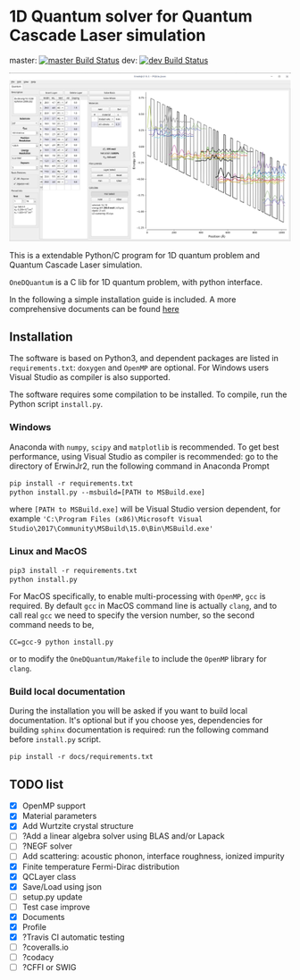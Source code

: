 1D Quantum solver for Quantum Cascade Laser simulation
================

master:
[![master Build Status](https://travis-ci.com/CareF/ErwinJr2.svg?branch=master)](https://travis-ci.org/CareF/ErwinJr2)
dev:
[![dev Build Status](https://travis-ci.com/CareF/ErwinJr2.svg?branch=dev)](https://travis-ci.org/CareF/ErwinJr2)

![Main Window Screenshot](./docs/figures/mainwindow.png)

This is a extendable Python/C program for 1D quantum problem and Quantum Cascade Laser simulation. 

`OneDQuantum` is a C lib for 1D quantum problem, with python interface. 

In the following a simple installation guide is included. A more comprehensive 
documents can be found [here](https://erwinjr2.readthedocs.io/)


Installation
---------------
The software is based on Python3, and dependent packages are listed in 
`requirements.txt`: 
`doxygen` and `OpenMP` are optional. For Windows users Visual Studio as compiler
is also supported. 

The software requires some compilation to be installed. 
To compile, run the Python script `install.py`. 

### Windows ###
Anaconda with `numpy`, `scipy` and `matplotlib` is recommended. 
To get best performance, using Visual Studio as compiler is recommended: 
go to the directory of ErwinJr2, run the following command in Anaconda Prompt

```
pip install -r requirements.txt
python install.py --msbuild=[PATH to MSBuild.exe]
```
where `[PATH to MSBuild.exe]` will be Visual Studio version dependent, 
for example `'C:\Program Files (x86)\Microsoft Visual Studio\2017\Community\MSBuild\15.0\Bin\MSBuild.exe'`

### Linux and MacOS ###
```
pip3 install -r requirements.txt
python install.py
```
For MacOS specifically, to enable multi-processing with `OpenMP`, `gcc` is 
required. By default `gcc` in MacOS command line is actually `clang`, and to 
call real `gcc` we need to specify the version number, so 
the second command needs to be, 
```
CC=gcc-9 python install.py
```
or to modify the `OneDQuantum/Makefile` to include the `OpenMP` 
library for `clang`. 

### Build local documentation ###
During the installation you will be asked if you want to build local 
documentation. It's optional but if you choose yes, dependencies for building 
`sphinx` documentation is required: run the following command before
`install.py` script.
```
pip install -r docs/requirements.txt
```

## TODO list
- [X] OpenMP support
- [X] Material parameters
- [X] Add Wurtzite crystal structure 
- [ ] ?Add a linear algebra solver using BLAS and/or Lapack
- [ ] ?NEGF solver
- [ ] Add scattering: acoustic phonon, interface roughness, ionized impurity
- [X] Finite temperature Fermi-Dirac distribution
- [X] QCLayer class
- [X] Save/Load using json
- [ ] setup.py update
- [ ] Test case improve
- [X] Documents
- [X] Profile
- [X] ?Travis CI automatic testing
- [ ] ?coveralls.io
- [ ] ?codacy
- [ ] ?CFFI or SWIG
